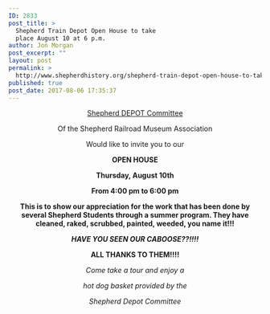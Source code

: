 ```yaml
---
ID: 2833
post_title: >
  Shepherd Train Depot Open House to take
  place August 10 at 6 p.m.
author: Jon Morgan
post_excerpt: ""
layout: post
permalink: >
  http://www.shepherdhistory.org/shepherd-train-depot-open-house-to-take-place-august-10-at-6-p-m/
published: true
post_date: 2017-08-06 17:35:37
---
```

<p style="text-align: center;"><u>Shepherd DEPOT Committee</u></p>
<p style="text-align: center;">Of the Shepherd Railroad Museum Association</p>
<p style="text-align: center;">Would like to invite you to our</p>
<p style="text-align: center;"><b>OPEN HOUSE</b></p>
<p style="text-align: center;"><b>Thursday, August 10th</b></p>
<p style="text-align: center;"><b>From 4:00 pm to 6:00 pm</b></p>
<p style="text-align: center;"><b>This is to show our appreciation for the work that has been done by several Shepherd Students through a summer program. They have cleaned, raked, scrubbed, painted, weeded, you name it!!! </b></p>
<p style="text-align: center;"><i><b>HAVE YOU SEEN OUR CABOOSE??!!!!</b></i></p>
<p style="text-align: center;"><b>ALL THANKS TO THEM!!!!</b></p>
<p style="text-align: center;"><i>Come take a tour and enjoy a </i></p>
<p style="text-align: center;"><i>hot dog basket provided by the </i></p>
<p style="text-align: center;"><i>Shepherd Depot Committee</i></p>